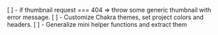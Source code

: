 [ ] - if thumbnail request === 404 => throw some generic thumbnail with error message.
[ ] - Customize Chakra themes, set project colors and headers.
[ ] - Generalize mini helper functions and extract them
